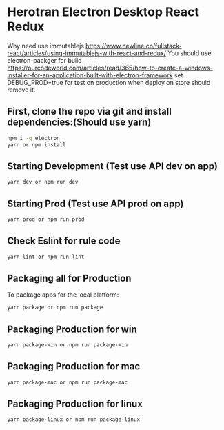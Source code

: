 # Herotran Electron Desktop React Redux

Why need use immutablejs
https://www.newline.co/fullstack-react/articles/using-immutablejs-with-react-and-redux/
You should use electron-packger for build
https://ourcodeworld.com/articles/read/365/how-to-create-a-windows-installer-for-an-application-built-with-electron-framework
set DEBUG_PROD=true for test on production when deploy on store should remove it.

## First, clone the repo via git and install dependencies:(Should use yarn)

```bash
npm i -g electron
yarn or npm install 
```

## Starting Development (Test use API dev on app)


```bash
yarn dev or npm run dev
```

## Starting Prod (Test use API prod on app)


```bash
yarn prod or npm run prod
```

## Check Eslint for rule code
```bash
yarn lint or npm run lint
```

## Packaging all for Production

To package apps for the local platform:

```bash
yarn package or npm run package
```

## Packaging Production for win

```bash
yarn package-win or npm run package-win
```

## Packaging Production for mac

```bash
yarn package-mac or npm run package-mac
```

## Packaging Production for linux

```bash
yarn package-linux or npm run package-linux
```